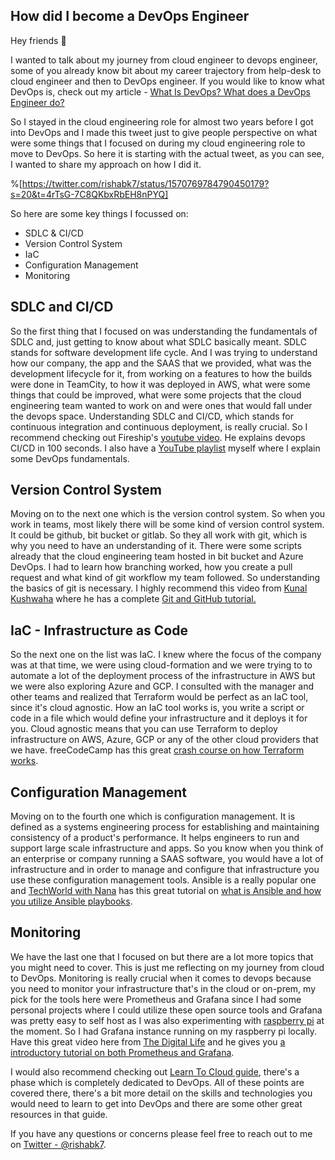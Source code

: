 ## How did I become a DevOps Engineer

Hey friends 👋

I wanted to talk about my journey from cloud engineer to devops engineer, some of you already know bit about my career trajectory from help-desk to cloud engineer and then to DevOps engineer.
If you would like to know what DevOps is, check out my article - [What Is DevOps? What does a DevOps Engineer do?](https://blog.rishabkumar.com/what-is-devops-what-does-a-devops-engineer-do)

So I stayed in the cloud engineering role for almost two years before I got into DevOps and I made this tweet just to give people perspective on what were some things that I focused on during my cloud engineering role to move to DevOps. So here it is starting with the actual tweet, as you can see, I wanted to share my approach on how I did it.

%[https://twitter.com/rishabk7/status/1570769784790450179?s=20&t=4rTsG-7C8QKbxRbEH8nPYQ]

So here are some key things I focussed on:
- SDLC & CI/CD
- Version Control System
- IaC
- Configuration Management
- Monitoring

## SDLC and CI/CD

So the first thing that I focused on was understanding the fundamentals of SDLC and, just getting to know about what SDLC basically meant. SDLC stands for software development life cycle. And I  was trying to understand how our company, the app and the SAAS that we provided, what was the development lifecycle for it, from working on a features to how the builds were done in TeamCity, to how it was deployed in AWS, what were some things that could be improved, what were some projects that the cloud engineering team wanted to work on and were ones that would fall under the devops space.
Understanding SDLC and CI/CD, which stands for continuous integration and continuous deployment, is really crucial. So I recommend checking out Fireship's [youtube video](https://youtu.be/scEDHsr3APg). He explains devops CI/CD in 100 seconds. I also have a [YouTube playlist](https://youtube.com/playlist?list=PLK_LRl1CH4L9ZI0N6WqmQE-Y_-lflAbqM) myself where I explain some DevOps fundamentals.


## Version Control System

Moving on to the next one which is the version control system. So when you work in teams, most likely there will be some kind of version control system. It could be github, bit bucket or gitlab. So they all work with git, which is why you need to have an understanding of it. 
There were some scripts already that the cloud engineering team hosted in bit bucket and Azure DevOps. I had to learn how branching worked, how you create a pull request and what kind of git workflow my team followed. So understanding the basics of git is necessary.
I highly recommend this video from [Kunal Kushwaha](https://twitter.com/kunalstwt) where he has a complete [Git and GitHub tutorial.](https://youtu.be/apGV9Kg7ics)


## IaC - Infrastructure as Code

So the next one on the list was IaC.
I knew where the focus of the company was at that time, we were using cloud-formation and we were trying to to automate a lot of the deployment process of the infrastructure in AWS but we were also exploring Azure and GCP. I consulted with the manager and other teams and realized that Terraform would be perfect as an IaC tool, since it's cloud agnostic.
How an IaC tool works is, you write a script or code in a file which would define your infrastructure and it deploys it for you. Cloud agnostic means that you can use Terraform to deploy infrastructure on AWS, Azure, GCP or any of the other cloud providers that we have.
freeCodeCamp has this great [crash course on how Terraform works](https://youtu.be/SLB_c_ayRMo).


## Configuration Management

Moving on to the fourth one which is configuration management.
It is defined as a systems engineering process for establishing and maintaining consistency of a product's performance. It helps engineers to run and support large scale infrastructure and apps. So you know when you think of an enterprise or company running a SAAS software, you would have a lot of infrastructure and in order to manage and configure that infrastructure you use these configuration management tools. Ansible is a really popular one and [TechWorld with Nana](https://twitter.com/Njuchi_) has this great tutorial on [what is Ansible and how you utilize Ansible playbooks](https://youtu.be/1id6ERvfozo).


## Monitoring

We have the last one that I focused on but there are a lot more topics that you might need to cover. This is just me reflecting on my journey from cloud to DevOps.
Monitoring is really crucial when it comes to devops because you need to monitor your infrastructure that's in the cloud or on-prem, my pick for the tools here were Prometheus and Grafana since I had some personal projects where I could utilize these open source tools and Grafana was pretty easy to self host as I was also experimenting with [raspberry pi](https://www.raspberrypi.org/) at the moment. So I had Grafana instance running on my raspberry pi locally.
Have this great video here from [The Digital Life](https://twitter.com/christian_tdl) and he gives you [a introductory tutorial on both Prometheus and Grafana](https://youtu.be/9TJx7QTrTyo).

I would also recommend checking out [Learn To Cloud guide](https://learntocloud.guide), there's a phase which is completely dedicated to DevOps. All of these points are covered there, there's a bit more detail on the skills and technologies you would need to learn to get into DevOps and there are some other great resources in that guide.

If you have any questions or concerns please feel free to reach out to me on [Twitter - @rishabk7](https://twitter.com/rishabk7).
